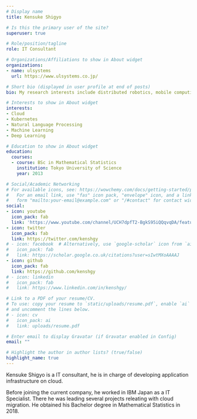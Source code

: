 ```yaml
---
# Display name
title: Kensuke Shigyo

# Is this the primary user of the site?
superuser: true

# Role/position/tagline
role: IT Consultant

# Organizations/Affiliations to show in About widget
organizations:
- name: ulsystems
  url: https://www.ulsystems.co.jp/

# Short bio (displayed in user profile at end of posts)
bio: My research interests include distributed robotics, mobile computing and programmable matter.

# Interests to show in About widget
interests:
- Cloud
- Kubernetes
- Natural Language Processing
- Machine Learning
- Deep Learning

# Education to show in About widget
education:
  courses:
  - course: BSc in Mathematical Statistics
    institution: Tokyo University of Science
    year: 2013

# Social/Academic Networking
# For available icons, see: https://wowchemy.com/docs/getting-started/page-builder/#icons
#   For an email link, use "fas" icon pack, "envelope" icon, and a link in the
#   form "mailto:your-email@example.com" or "/#contact" for contact widget.
social:
- icon: youtube
  icon_pack: fab
  link: 'https://www.youtube.com/channel/UCH7dpfT2-BgkS95iQQqvqDA/featured'
- icon: twitter
  icon_pack: fab
  link: https://twitter.com/kenshgy
# - icon: facebook  # Alternatively, use `google-scholar` icon from `ai` icon pack
#   icon_pack: fab
#   link: https://scholar.google.co.uk/citations?user=sIwtMXoAAAAJ
- icon: github
  icon_pack: fab
  link: https://github.com/kenshgy
# - icon: linkedin
#   icon_pack: fab
#   link: https://www.linkedin.com/in/kenshgy/

# Link to a PDF of your resume/CV.
# To use: copy your resume to `static/uploads/resume.pdf`, enable `ai` icons in `params.toml`, 
# and uncomment the lines below.
# - icon: cv
#   icon_pack: ai
#   link: uploads/resume.pdf

# Enter email to display Gravatar (if Gravatar enabled in Config)
email: ""

# Highlight the author in author lists? (true/false)
highlight_name: true
---
```


Kensuke Shigyo is a IT consultant, he is in charge of developing application infrastructure on cloud.

Before joining the current company, he worked in IBM Japan as a IT Specialist. There he was leading several projects releating with cloud migration. He obtained his Bachelor degree in Mathematical Statistics in 2018.

 <!-- {{< icon name="download" pack="fas" >}} Download my {{< staticref "uploads/demo_resume.pdf" "newtab" >}}resumé{{< /staticref >}}. -->
